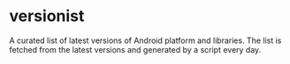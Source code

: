 # versionist
A curated list of latest versions of Android platform and libraries. The list is fetched from the latest versions and generated by a script every day.
